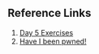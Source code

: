 ## Reference Links

1. [Day 5 Exercises](https://replit.com/@meswapnilk?path=folder/Python%20Day%205)
2. [Have I been pwned!](https://haveibeenpwned.com/)